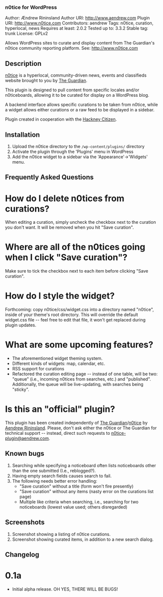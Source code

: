 ### n0tice for WordPress ###
Author: &#198;ndrew Rininsland
Author URI: http://www.aendrew.com
Plugin URI: http://www.n0tice.com
Contributors: aendrew
Tags: n0tice, curation, hyperlocal, news
Requires at least: 2.0.2
Tested up to: 3.3.2
Stable tag: trunk
License: GPLv2

Allows WordPress sites to curate and display content from The Guardian's n0tice community reporting platform. See: http://www.n0tice.com

## Description ##

[n0tice](http://www.n0tice.com) is a hyperlocal, community-driven news, events and classifieds website brought to you by [The Guardian](http://www.guardian.co.uk). 

This plugin is designed to pull content from specific locales and/or n0ticeboards, allowing it to be curated for display on a WordPress blog.

A backend interface allows specific curations to be taken from n0tice, while a widget allows either curations or a raw feed to be displayed in a sidebar.

Plugin created in cooperation with the [Hackney Citizen](http://www.hackneycitizen.co.uk).

## Installation ##

1. Upload the n0tice directory to the `/wp-content/plugins/` directory
1. Activate the plugin through the 'Plugins' menu in WordPress
1. Add the n0tice widget to a sidebar via the 'Appearance'->'Widgets' menu.

## Frequently Asked Questions ##

# How do I delete n0tices from curations? #

When editing a curation, simply uncheck the checkbox next to the curation you don't want. It will be removed when you hit "Save curation".

# Where are all of the n0tices going when I click "Save curation"? #

Make sure to tick the checkbox next to each item before clicking "Save curation".

# How do I style the widget? #

Forthcoming: copy n0tice/css/widget.css into a directory named "n0tice", inside of your theme's root directory. This will override the default widget.css file -- feel free to edit that file, it won't get replaced during plugin updates.

# What are some upcoming features? #

* The aforementioned widget theming system.
* Different kinds of widgets: map, calendar, etc.
* RSS support for curations
* Refactored the curation editing page -- instead of one table, will be two: "queue" (i.e., incoming n0tices from searches, etc.) and "published". Additionally, the queue will be live-updating, with searches being "sticky".

# Is this an "official" plugin? #

This plugin has been created independently of [The Guardian](http://www.guardian.co.uk)/[n0tice](http://www.n0tice.com) by [Aendrew Rininsland](http://www.aendrew.com). Please, don't ask either the n0tice or The Guardian for technical support -- instead, direct such requests to n0tice-plugin@aendrew.com.

## Known bugs ##

1. Searching while specifying a noticeboard often lists noticeboards other than the one submitted (I.e., reblogged?).
1. Having empty search fields causes search to fail.
1. The following needs better error handling:
	* "Save curation" without a title (form won't fire presently)
	* "Save curation" without any items (nasty error on the curations list page)
	* Multiple like criteria when searching, i.e., searching for two noticeboards (lowest value used; others disregarded)

## Screenshots ##

1. Screenshot showing a listing of n0tice curations.
2. Screenshot showing curated items, in addition to a new search dialog.

## Changelog ##

# 0.1a #
* Initial alpha release. OH YES, THERE WILL BE BUGS!

